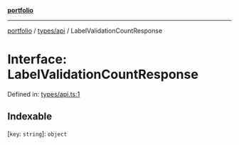 [**portfolio**](../../../README.md)

***

[portfolio](../../../modules.md) / [types/api](../README.md) / LabelValidationCountResponse

# Interface: LabelValidationCountResponse

Defined in: [types/api.ts:1](https://github.com/tnorlund/Portfolio/blob/7bd5318d8795110e28a62b9a291a074da116c4df/portfolio/types/api.ts#L1)

## Indexable

\[`key`: `string`\]: `object`
